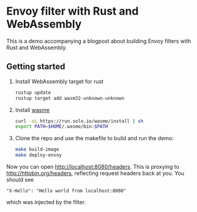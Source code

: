 # Envoy filter with Rust and WebAssembly

This is a demo accompanying a blogpost about building Envoy filters with Rust and WebAssembly.

## Getting started

1. Install WebAssembly target for rust

   ```sh
   rustup update
   rustup target add wasm32-unknown-unknown
   ```

2. Install [wasme](https://docs.solo.io/web-assembly-hub/latest/reference/cli/)

   ```sh
   curl -sL https://run.solo.io/wasme/install | sh
   export PATH=$HOME/.wasme/bin:$PATH
   ```

3. Clone the repo and use the makefile to build and run the demo:

   ```sh
   make build-image
   make deploy-envoy
   ```

Now you can open <http://localhost:8080/headers>. This is proxying to <http://httpbin.org/headers>, reflecting request headers back at you. You should see

```text
"X-Hello": "Hello world from localhost:8080"
```

which was injected by the filter.
